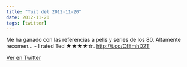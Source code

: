 ```yaml
---
title: "Tuit del 2012-11-20"
date: 2012-11-20
tags: [twitter]
---
```


Me ha ganado con las referencias a pelis y series de los 80. Altamente recomen... - I rated Ted ★★★★☆. http://t.co/CfEmhD2T



[Ver en Twitter](https://twitter.com/i/web/status/271016141693014017)
